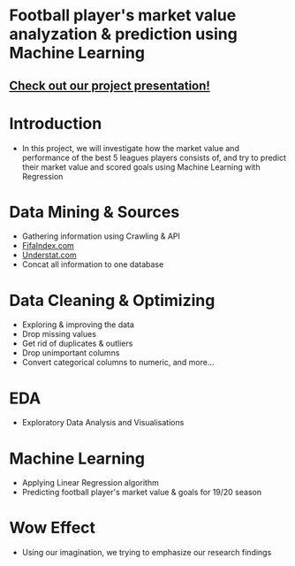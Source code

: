 # Football player's market value analyzation &amp; prediction using Machine Learning

## [Check out our project presentation!](https://github.com/ohadmavdali/FirstDataScienceProject/tree/main/Presentation)


# Introduction

* In this project, we will investigate how the market value and performance of the best 5 leagues players consists of,
and try to predict their market value and scored goals using Machine Learning with Regression

# Data Mining & Sources
* Gathering information using Crawling & API
* [FifaIndex.com](https://fifaindex.com)
* [Understat.com](https://understat.com)
* Concat all information to one database

# Data Cleaning & Optimizing
* Exploring & improving the data
* Drop missing values
* Get rid of duplicates & outliers
* Drop unimportant columns
* Convert categorical columns to numeric, and more...

# EDA
* Exploratory Data Analysis and Visualisations

# Machine Learning
* Applying Linear Regression algorithm
* Predicting football player's market value & goals for 19/20 season

# Wow Effect
* Using our imagination, we trying to emphasize our research findings
